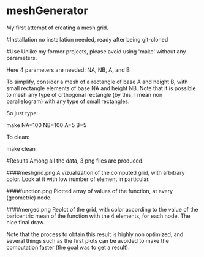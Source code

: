 # meshGenerator
My first attempt of creating a mesh grid.


#Installation
no installation needed, ready after being git-cloned

#Use
Unlike my former projects, please avoid using 'make' without any parameters.

Here 4 parameters are needed: NA, NB, A, and B

To simplify, consider a mesh of a rectangle of base A and height B, with small rectangle elements of base NA and height NB.
Note that it is possible to mesh any type of orthogonal rectangle (by this, I mean non parallelogram) with any type of small rectangles.

So just type:


  make NA=100 NB=100 A=5 B=5
  
  
To clean:


  make clean


#Results
Among all the data, 3 png files are produced.

####meshgrid.png
A vizualization of the computed grid, with arbitrary color. Look at it with low number of element in particular.

####function.png
Plotted array of values of the function, at every (geometric) node.

####merged.png
Replot of the grid, with color according to the value of the baricentric mean of the function with the 4 elements, for each node. The nice final draw.

Note that the process to obtain this result is highly non optimized, and several things such as the first plots can be avoided to make the computation faster (the goal was to get a result).
